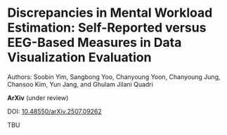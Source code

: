 # Discrepancies in Mental Workload Estimation: Self-Reported versus EEG-Based Measures in Data Visualization Evaluation

Authors: Soobin Yim, Sangbong Yoo, Chanyoung Yoon, Chanyoung Jung, Chansoo Kim, Yun Jang, and Ghulam Jilani Quadri

**ArXiv** (under review)

DOI: [10.48550/arXiv.2507.09262](https://arxiv.org/abs/2507.09262)


TBU
